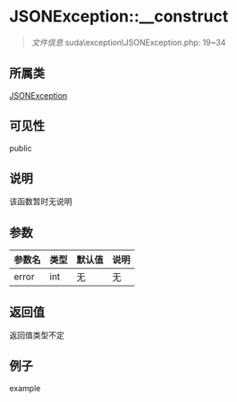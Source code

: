 # JSONException::__construct

> *文件信息* suda\exception\JSONException.php: 19~34
## 所属类 

[JSONException](../JSONException.md)

## 可见性

  public  
## 说明

该函数暂时无说明

## 参数

 
| 参数名 | 类型 | 默认值 | 说明 |
|--------|-----|-------|-------|
 | error |  int | 无 | 无 |
## 返回值
返回值类型不定
## 例子

example